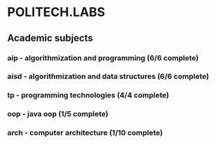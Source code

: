 # POLITECH.LABS
## Academic subjects
### aip - algorithmization and programming (6/6 complete)
### aisd - algorithmization and data structures (6/6 complete)
### tp - programming technologies (4/4 complete)
### oop - java oop (1/5 complete)
### arch - computer architecture (1/10 complete)
